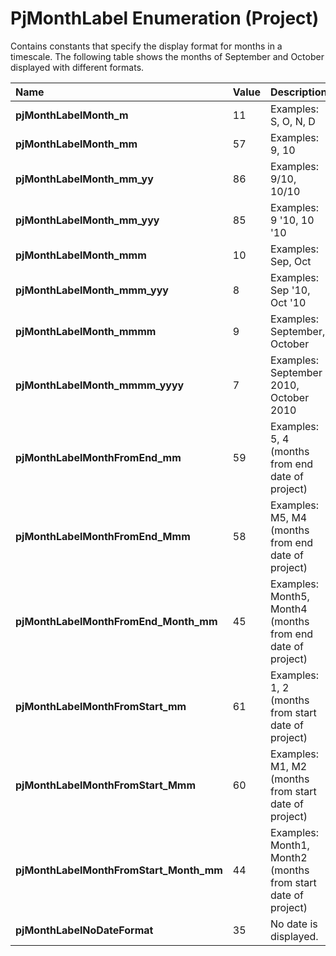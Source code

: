 
# PjMonthLabel Enumeration (Project)

Contains constants that specify the display format for months in a timescale. The following table shows the months of September and October displayed with different formats.



|**Name**|**Value**|**Description**|
|:-----|:-----|:-----|
| **pjMonthLabelMonth_m**|11|Examples: S, O, N, D|
| **pjMonthLabelMonth_mm**|57|Examples: 9, 10|
| **pjMonthLabelMonth_mm_yy**|86|Examples: 9/10, 10/10|
| **pjMonthLabelMonth_mm_yyy**|85|Examples: 9 '10, 10 '10|
| **pjMonthLabelMonth_mmm**|10|Examples: Sep, Oct|
| **pjMonthLabelMonth_mmm_yyy**|8|Examples: Sep '10, Oct '10|
| **pjMonthLabelMonth_mmmm**|9|Examples: September, October|
| **pjMonthLabelMonth_mmmm_yyyy**|7|Examples: September 2010, October 2010|
| **pjMonthLabelMonthFromEnd_mm**|59|Examples: 5, 4 (months from end date of project)|
| **pjMonthLabelMonthFromEnd_Mmm**|58|Examples: M5, M4 (months from end date of project)|
| **pjMonthLabelMonthFromEnd_Month_mm**|45|Examples: Month5, Month4 (months from end date of project)|
| **pjMonthLabelMonthFromStart_mm**|61|Examples: 1, 2 (months from start date of project)|
| **pjMonthLabelMonthFromStart_Mmm**|60|Examples: M1, M2 (months from start date of project)|
| **pjMonthLabelMonthFromStart_Month_mm**|44|Examples: Month1, Month2 (months from start date of project)|
| **pjMonthLabelNoDateFormat**|35|No date is displayed.|
